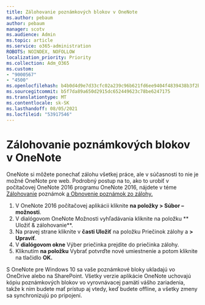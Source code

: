 ```yaml
---
title: Zálohovanie poznámkových blokov v OneNote
ms.author: pebaum
author: pebaum
manager: scotv
ms.audience: Admin
ms.topic: article
ms.service: o365-administration
ROBOTS: NOINDEX, NOFOLLOW
localization_priority: Priority
ms.collection: Adm_O365
ms.custom:
- "9000567"
- "4500"
ms.openlocfilehash: b4b0d4d9e7d33cfc02a239c96b621fd6ee9404f4839438b3f2b194ceda54658c
ms.sourcegitcommit: b5f7da89a650d2915dc652449623c78be6247175
ms.translationtype: MT
ms.contentlocale: sk-SK
ms.lasthandoff: 08/05/2021
ms.locfileid: "53917546"
---
```

# <a name="backup-notebooks-in-onenote"></a>Zálohovanie poznámkových blokov v OneNote

OneNote si môžete ponechať zálohu všetkej práce, ale v súčasnosti to nie je možné OneNote pre web. Podrobný postup na to, ako to urobiť v počítačovej OneNote 2016 programu OneNote 2016, nájdete v téme [Zálohovanie](https://support.office.com/article/back-up-notes-f58b34b0-611d-435e-87fa-7942a1767af4#id0eaabaaa=2016,_2013,_2010) poznámok [a Obnovenie poznámok zo zálohy.](https://support.microsoft.com/office/5daf9cb0-6769-4998-a5de-f044fdd0d831)

1. V OneNote 2016 počítačovej aplikácii kliknite **na položky > Súbor – možnosti**.
2. V dialógovom OneNote Možnosti vyhľadávania kliknite na položku ** Uložiť & zálohovanie**.
3. Na pravej strane kliknite v **časti Uložiť** na položku Priečinok zálohy a **> Upraviť**.
4. V **dialógovom okne** Výber priečinka prejdite do priečinka zálohy.
5. Kliknutím **na položku** Vybrať potvrďte nové umiestnenie a potom kliknite na tlačidlo **OK.**

S OneNote pre Windows 10 sa vaše poznámkové bloky ukladajú vo OneDrive alebo na SharePoint. Všetky verzie aplikácie OneNote uchovajú kópiu poznámkových blokov vo vyrovnávacej pamäti vášho zariadenia, takže k nim budete mať prístup aj vtedy, keď budete offline, a všetky zmeny sa synchronizujú po pripojení.
